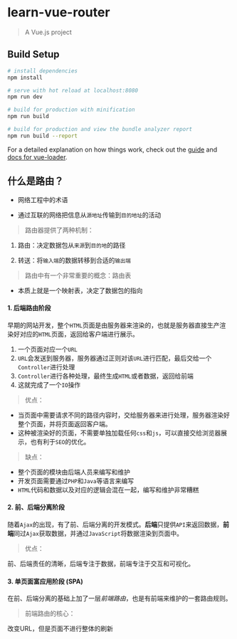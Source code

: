 # learn-vue-router

> A Vue.js project

## Build Setup

``` bash
# install dependencies
npm install

# serve with hot reload at localhost:8080
npm run dev

# build for production with minification
npm run build

# build for production and view the bundle analyzer report
npm run build --report
```

For a detailed explanation on how things work, check out the [guide](http://vuejs-templates.github.io/webpack/) and [docs for vue-loader](http://vuejs.github.io/vue-loader).

## 什么是路由？

- 网络工程中的术语

- 通过互联的网络把信息从`源地址`传输到`目的地址`的活动

> 路由器提供了两种机制：

1. 路由：决定数据包从`来源`到`目的地`的路径

2. 转送：将`输入端`的数据转移到合适的`输出端`

> 路由中有一个非常重要的概念：路由表

- 本质上就是一个映射表，决定了数据包的指向

#### 1. 后端路由阶段

早期的网站开发，整个`HTML`页面是由服务器来渲染的，也就是服务器直接生产渲染好对应的`HTML`页面，返回给客户端进行展示。

1. 一个页面对应一个`URL`
2. `URL`会发送到服务器，服务器通过正则对该`URL`进行匹配，最后交给一个`Controller`进行处理
3. `Controller`进行各种处理，最终生成`HTML`或者数据，返回给前端
4. 这就完成了一个`IO`操作

> 优点：

- 当页面中需要请求不同的路径内容时，交给服务器来进行处理，服务器渲染好整个页面，并将页面返回客户端。
- 这种被渲染好的页面，不需要单独加载任何`css`和`js`，可以直接交给浏览器展示，也有利于`SEO`的优化。

> 缺点：

- 整个页面的模块由后端人员来编写和维护
- 开发页面需要通过`PHP`和`Java`等语言来编写
- `HTML`代码和数据以及对应的逻辑会混在一起，编写和维护非常糟糕

#### 2. 前、后端分离阶段

随着`Ajax`的出现，有了前、后端分离的开发模式。**后端**只提供`API`来返回数据，**前端**同过`Ajax`获取数据，并通过`JavaScript`将数据渲染到页面中。

> 优点：

前、后端责任的清晰，后端专注于数据，前端专注于交互和可视化。

#### 3. 单页面富应用阶段 (SPA)

在前、后端分离的基础上加了一层*前端路由*，也是有前端来维护的一套路由规则。

> 前端路由的核心：

改变URL，但是页面不进行整体的刷新
